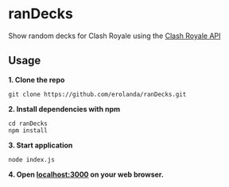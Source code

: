 # ranDecks
Show random decks for Clash Royale using the [Clash Royale API](https://github.com/martincarrera/clash-royale-api)

Usage
-----

**1. Clone the repo**
```
git clone https://github.com/erolanda/ranDecks.git
```

**2. Install dependencies with npm**
```
cd ranDecks
npm install
```

**3. Start application**
```
node index.js
```

**4. Open [localhost:3000](http://localhost:3000) on your web browser.**
